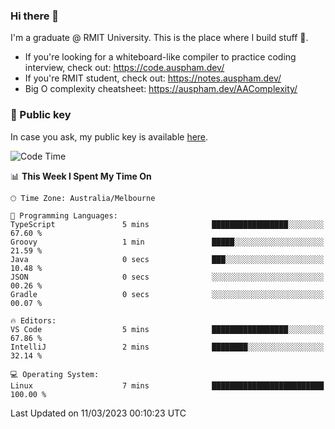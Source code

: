 ### Hi there 👋

I'm a graduate @ RMIT University. This is the place where I build stuff 👀. 

- If you're looking for a whiteboard-like compiler to practice coding interview, check out: https://code.auspham.dev/
- If you're RMIT student, check out: https://notes.auspham.dev/
- Big O complexity cheatsheet: https://auspham.dev/AAComplexity/

### 🔑 Public key

In case you ask, my public key is available [here](https://public.auspham.dev/).

<!--START_SECTION:waka-->
![Code Time](http://img.shields.io/badge/Code%20Time-948%20hrs%2013%20mins-blue)

📊 **This Week I Spent My Time On** 

```text
🕑︎ Time Zone: Australia/Melbourne

💬 Programming Languages: 
TypeScript               5 mins              █████████████████░░░░░░░░   67.60 % 
Groovy                   1 min               █████░░░░░░░░░░░░░░░░░░░░   21.59 % 
Java                     0 secs              ███░░░░░░░░░░░░░░░░░░░░░░   10.48 % 
JSON                     0 secs              ░░░░░░░░░░░░░░░░░░░░░░░░░   00.26 % 
Gradle                   0 secs              ░░░░░░░░░░░░░░░░░░░░░░░░░   00.07 % 

🔥 Editors: 
VS Code                  5 mins              █████████████████░░░░░░░░   67.86 % 
IntelliJ                 2 mins              ████████░░░░░░░░░░░░░░░░░   32.14 % 

💻 Operating System: 
Linux                    7 mins              █████████████████████████   100.00 % 
```


 Last Updated on 11/03/2023 00:10:23 UTC
<!--END_SECTION:waka-->

<!--
**rockmanvnx6/rockmanvnx6** is a ✨ _special_ ✨ repository because its `README.md` (this file) appears on your GitHub profile.

Here are some ideas to get you started:

- 🔭 I’m currently working on ...
- 🌱 I’m currently learning ...
- 👯 I’m looking to collaborate on ...
- 🤔 I’m looking for help with ...
- 💬 Ask me about ...
- 📫 How to reach me: ...
- 😄 Pronouns: ...
- ⚡ Fun fact: ...
-->
